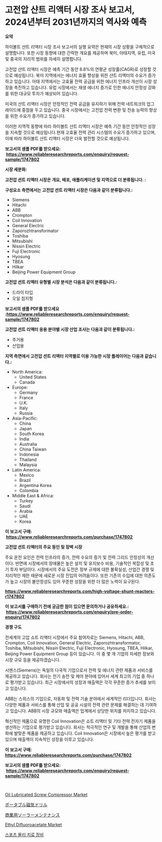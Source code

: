 <p><h1>고전압 샨트 리액터 시장 조사 보고서, 2024년부터 2031년까지의 역사와 예측</h1></p><p><strong>요약</strong></p>
<p><p>하이볼트 샨트 리액터 시장 조사 보고서의 실행 요약은 현재의 시장 상황을 구체적으로 설명합니다. 또한 시장 동향에 대한 간략한 개요를 제공하며 북미, 아태지역, 유럽, 미국 및 중국의 지리적 범위를 자세히 설명합니다. </p><p>고전압 샨트 리액터 시장은 예측 기간 동안 8.8%의 연평균 성장률(CAGR)로 성장할 것으로 예상됩니다. 북미 지역에서는 에너지 효율 향상을 위한 샨트 리액터의 수요가 증가하고 있습니다. 아태 지역에서는 고효율 전력 공급을 위한 에너지 인프라 개선이 시장 성장을 촉진하고 있습니다. 유럽 시장에서는 재생 에너지 증가로 인한 에너지 안정성 강화를 위한 대규모 투자가 예상되어 있습니다. </p><p>미국의 샨트 리액터 시장은 안정적인 전력 공급을 유지하기 위해 전력 네트워크의 업그레이드에 중점을 두고 있습니다. 중국 시장에서는 고전압 전력 변환 및 전송 능력의 향상을 위한 수요가 증가하고 있습니다.</p><p>이러한 지역적 동향에 따라 하이볼트 샨트 리액터 시장은 예측 기간 동안 안정적인 성장을 지속할 것으로 예상됩니다.현재 고효율 전력 관리 시스템의 수요가 증가하고 있으며, 이에 따라 하이볼트 샨트 리액터 시장은 더욱 발전할 것으로 예상됩니다.</p></p>
<p><strong>보고서의 샘플 PDF를 받으세요: &nbsp;<a href="https://www.reliableresearchreports.com/enquiry/request-sample/1747802">https://www.reliableresearchreports.com/enquiry/request-sample/1747802</a></strong></p>
<p><strong>시장 세분화:</strong></p>
<p><strong> 고전압 션트 리액터 시장은 개요, 배포, 애플리케이션 및 지역으로 더 분류됩니다. :</strong></p>
<p><strong>구성요소 측면에서는 고전압 션트 리액터 시장은 다음과 같이 분류됩니다.:</strong></p>
<p><ul><li>Siemens</li><li>Hitachi</li><li>ABB</li><li>Crompton</li><li>Coil Innovation</li><li>General Electric</li><li>Zaporozhtransformator</li><li>Toshiba</li><li>Mitsubishi</li><li>Nissin Electric</li><li>Fuji Electronic</li><li>Hyosung</li><li>TBEA</li><li>Hilkar</li><li>Beijing Power Equipment Group</li></ul></p>
<p><strong> 고전압 션트 리액터 유형별 시장 분석은 다음과 같이 분류됩니다.:</strong></p>
<p><ul><li>드라이 타입</li><li>오일 침지형</li></ul></p>
<p><strong>보고서의 샘플 PDF를 받으세요 :<a href="https://www.reliableresearchreports.com/enquiry/request-sample/1747802">https://www.reliableresearchreports.com/enquiry/request-sample/1747802</a></strong></p>
<p><strong> 고전압 션트 리액터 응용 분야별 시장 산업 조사는 다음과 같이 분류됩니다.:</strong></p>
<p><ul><li>주거용</li><li>산업용</li></ul></p>
<p><strong>지역 측면에서 고전압 션트 리액터 지역별로 이용 가능한 시장 플레이어는 다음과 같습니다.:</strong></p>
<p><ul>
    <li>
        North America:
        <ul>
            <li>United States</li>
            <li>Canada</li>
        </ul>
    </li>
    <li>
        Europe:
        <ul>
            <li>Germany</li>
            <li>France</li>
            <li>U.K.</li>
            <li>Italy</li>
            <li>Russia</li>
        </ul>
    </li>
    <li>
        Asia-Pacific:
        <ul>
            <li>China</li>
            <li>Japan</li>
            <li>South Korea</li>
            <li>India</li>
            <li>Australia</li>
            <li>China Taiwan</li>
            <li>Indonesia</li>
            <li>Thailand</li>
            <li>Malaysia</li>
        </ul>
    </li>
    <li>
        Latin America:
        <ul>
            <li>Mexico</li>
            <li>Brazil</li>
            <li>Argentina Korea</li>
            <li>Colombia</li>
        </ul>
    </li>
    <li>
        Middle East & Africa:
        <ul>
            <li>Turkey</li>
            <li>Saudi</li>
            <li>Arabia</li>
            <li>UAE</li>
            <li>Korea</li>
        </ul>
    </li>
    </ul></p>
<p><strong>이 보고서 구매: &nbsp;<a href="https://www.reliableresearchreports.com/purchase/1747802">https://www.reliableresearchreports.com/purchase/1747802</a></strong></p>
<p><strong>고전압 션트 리액터의 주요 동인 및 장벽 시장</strong></p>
<p><p>주요 운전 요인은 전력 인프라의 증가, 전력 수요의 증가 및 전력 그리드 안정성의 개선이다. 반면에 시장에서의 장애물은 높은 설치 및 유지보수 비용, 기술적인 복잡성 및 초기 투자 부담이다. 시장에서의 주요 도전은 정부 규제에 대한 불확실성, 산업간 경쟁 및 지리적인 제한 때문에 새로운 시장 진입의 어려움이다. 또한 기존의 수입에 대한 의존도가 높고 시장의 불안정성도 있어 꾸준한 성장을 위한 더 많은 노력이 요구된다.</p></p>
<p><strong><a href="https://www.reliableresearchreports.com/high-voltage-shunt-reactors-r1747802">https://www.reliableresearchreports.com/high-voltage-shunt-reactors-r1747802</a></strong></p>
<p><strong>이 보고서를 구매하기 전에 궁금한 점이 있으면 문의하거나 공유하세요.: &nbsp;<a href="https://www.reliableresearchreports.com/enquiry/pre-order-enquiry/1747802">https://www.reliableresearchreports.com/enquiry/pre-order-enquiry/1747802</a></strong></p>
<p><strong>경쟁 구도</strong></p>
<p><p>전세계의 고압 쇼트 리액터 시장에서 주요 참여자로는 Siemens, Hitachi, ABB, Crompton, Coil Innovation, General Electric, Zaporozhtransformator, Toshiba, Mitsubishi, Nissin Electric, Fuji Electronic, Hyosung, TBEA, Hilkar, Beijing Power Equipment Group 등이 있습니다. 이 중 몇 개 기업의 자세한 정보와 시장 규모 등을 제공하겠습니다.</p><p>시멘스(Siemens)는 독일의 다국적 기업으로서 전력 및 에너지 관련 제품과 서비스를 제공하고 있습니다. 회사는 전기 송전 및 제어 분야에 있어서 세계 최고의 기업 중 하나로 평가받고 있습니다. 최근 시장에서의 성장과 매출액은 각각 꾸준한 증가 추세를 보이고 있습니다.</p><p>ABB는 스위스의 기업으로, 자동화 및 전력 기술 분야에서 세계적인 리더입니다. 회사는 다양한 제품과 서비스를 통해 산업 및 공공 시설의 전력 관련 문제를 해결하는 데 기여하고 있습니다. ABB의 시장 규모와 매출액은 업계에서 상당한 위치를 차지하고 있습니다.</p><p>혁신적인 제품으로 유명한 Coil Innovation은 쇼트 리액터 및 기타 전력 전자기 제품을 생산하는 기업으로 평가받고 있습니다. 회사는 적극적인 연구 및 개발을 통해 산업의 변화에 발맞춘 제품을 제공하고 있습니다. Coil Innovation은 시장에서 높은 평가를 받고 있으며 매출액이 지속적인 성장을 이루고 있습니다.</p></p>
<p><strong>이 보고서 구매: &nbsp; <a href="https://www.reliableresearchreports.com/purchase/1747802">https://www.reliableresearchreports.com/purchase/1747802</a></strong></p>
<p><strong>보고서의 샘플 PDF를 받으세요: &nbsp;<a href="https://www.reliableresearchreports.com/enquiry/request-sample/1747802">https://www.reliableresearchreports.com/enquiry/request-sample/1747802</a></strong><strong></strong></p>
<p>&nbsp;</p>
<p><p><a href="https://github.com/julyju69/Market-Research-Report-List-2/blob/main/oil-lubricated-screw-compressor-market.md">Oil Lubricated Screw Compressor Market</a></p><p><a href="https://github.com/AaronVargas43/Market-Research-Report-List-1/blob/main/333656928349.md">ポータブル磁気ドリル</a></p><p><a href="https://github.com/CloydAbbott2023/Market-Research-Report-List-1/blob/main/303808428350.md">商業用ソーラーメンテナンス</a></p><p><a href="https://issuu.com/reportprime-2/docs/ethyl-difluoroacetate-market-size-2030.pptx">Ethyl Difluoroacetate Market</a></p><p><a href="https://github.com/JackieFauhey9089475/Market-Research-Report-List-1/blob/main/873769825689.md">스포츠 물리 치료 장비</a></p></p>